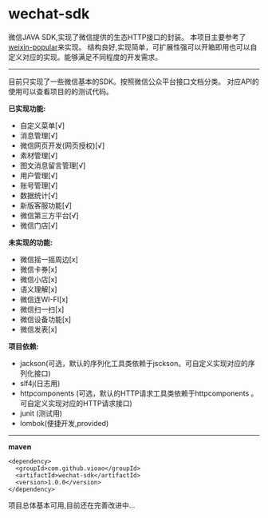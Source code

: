 # wechat-sdk

微信JAVA SDK,实现了微信提供的生态HTTP接口的封装。
本项目主要参考了[weixin-popular](https://github.com/liyiorg/weixin-popular)来实现。
结构良好,实现简单，可扩展性强可以开箱即用也可以自定义对应的实现。能够满足不同程度的开发需求。

---

目前只实现了一些微信基本的SDK。按照微信公众平台接口文档分类。
对应API的使用可以查看项目的的测试代码。

**已实现功能:**
 - 自定义菜单[√]
 - 消息管理[√]
 - 微信网页开发(网页授权)[√]
 - 素材管理[√]
 - 图文消息留言管理[√]
 - 用户管理[√]
 - 账号管理[√]
 - 数据统计[√]
 - 新版客服功能[√]
 - 微信第三方平台[√]
 - 微信门店[√]

**未实现的功能:**
  - 微信摇一摇周边[x]
  - 微信卡券[x]
  - 微信小店[x]
  - 语义理解[x]
  - 微信连WI-FI[x]
  - 微信扫一扫[x]
  - 微信设备功能[x]
  - 微信发表[x]

**项目依赖:**
- jackson(可选，默认的序列化工具类依赖于jsckson。可自定义实现对应的序列化接口)
- slf4j(日志用)
- httpcomponents (可选，默认的HTTP请求工具类依赖于httpcomponents 。可自定义实现对应的HTTP请求接口)
- junit (测试用)
- lombok(便捷开发,provided)

---

**maven**
```
<dependency>
  <groupId>com.github.vioao</groupId>
  <artifactId>wechat-sdk</artifactId>
  <version>1.0.0</version>
</dependency>
```

项目总体基本可用,目前还在完善改进中...